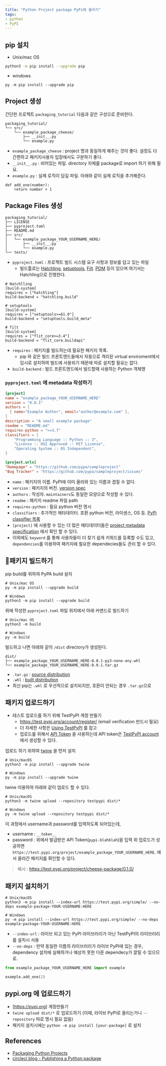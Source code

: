 ```yaml
---
title: "Python Project package PyPi에 올리기"
tags:
- python
- PyPI
---
```


## pip 설치
- Unix/mac OS
```sh
python3 -m pip install --upgrade pip
```
- windows
```
py -m pip install --upgrade pip
```

## Project 생성
간단한 프로젝트 `packaging_tutorial` 다음과 같은 구성으로 준비한다. 
```
packaging_tutorial/ 
└── src/
    └── example_package_cheese/
        ├── __init__.py
        └── example.py
```
- `example_package_cheese` : project 명과 동일하게 해주는 것이 좋다. 설정도 더 간편하고 패키지사용자 입장에서도 구분하기 좋다. 
- `__init__.py` : 비어있는 파일. directory 자체를 package로 import 하기 위해 필요.
- `example.py` : 실제 로직이 담길 파일. 아래와 같이 실제 로직을 추가해준다. 
```pyhon
def add_one(number):
    return number + 1
```

## Package Files 생성

```
packaging_tutorial/
├── LICENSE
├── pyproject.toml
├── README.md
├── src/
│   └── example_package_YOUR_USERNAME_HERE/
│       ├── __init__.py
│       └── example.py
└── tests/
```
- `pyproject.toml` : 프로젝트 빌드 시스템 요구 사항과 정보를 담고 있는 파일 
	- 빌드툴로는 [Hatchling](https://packaging.python.org/en/latest/key_projects/#hatch), [setuptools](https://packaging.python.org/en/latest/key_projects/#setuptools), [Filt](https://packaging.python.org/en/latest/key_projects/#flit). [PDM](https://packaging.python.org/en/latest/key_projects/#pdm) 등이 있으며 여기서는 Hatchling으로 진행한다. 
```
# Hatchlling
[build-system]
requires = ["hatchling"]
build-backend = "hatchling.build"

# setuptools
[build-system]
requires = ["setuptools>=61.0"]
build-backend = "setuptools.build_meta"

# filt
[build-system]
requires = ["flit_core>=3.4"]
build-backend = "flit_core.buildapi"
```
- `requires` : 패키지를 빌드하는데 필요한 패키지 목록. 
	- pip 와 같은 빌드 프론트엔드들에서 자동으로 격리된 virtual enviroment에서 임시로 설치하여 빌드에 사용되기 때문에 따로 설치할 필요는 없다. 
- `build-backend` : 빌드 프론트엔드에서 빌드할때 사용하는 Python 객체명

###  `pyproject.toml` 에 metadata 작성하기 
```toml
[project]
name = "example_package_YOUR_USERNAME_HERE"
version = "0.0.1"
authors = [
  { name="Example Author", email="author@example.com" },
]
description = "A small example package"
readme = "README.md"
requires-python = ">=3.7"
classifiers = [
    "Programming Language :: Python :: 3",
    "License :: OSI Approved :: MIT License",
    "Operating System :: OS Independent",
]

[project.urls]
"Homepage" = "https://github.com/pypa/sampleproject"
"Bug Tracker" = "https://github.com/pypa/sampleproject/issues"
```
- `name` : 패키지의 이름. PyPI에 이미 올라와 있는 이름과 겹칠 수 없다. 
- `version` : 패키지의 버전.  [version spec](https://packaging.python.org/en/latest/specifications/version-specifiers/#version-specifiers)
- `authors` : 작성자. `maintainers`도 동일한 모양으로 작성할 수 있다.
- `readme` :  패키지 readme 파일 path
- `requires-python` : 필요 python 버전 명시
- `classifiers` : 추가적인 메타데이터. 호환 python 버전, 라이센스, OS 등. [PyPi classifier 목록](https://pypi.org/classifiers/)
- `[project]` 에 사용할 수 있는 더 많은 메타데이터들은 [project metadata specification](https://packaging.python.org/en/latest/specifications/declaring-project-metadata/#declaring-project-metadata) 에서 확인 할 수 있다. 
- 이외에도 `keyword` 를 통해 사용자들이 더 찾기 쉽게 키워드를 등록할 수도 있고, `dependencies`를 이용하여 패키지에 필요한 dependecies들도 관리 할 수 있다. 

## 패키지 빌드하기 
pip build를 위하여 PyPA build 설치 
```
# Unix/mac OS
py -m pip install --upgrade build

# Windows
python3 -m pip install --upgrade build
```

위에 작성한 `pyproject.toml` 파일 위치에서 아래 커맨드로 빌드하기 
```
# Unix/mac OS
python3 -m build

# Windows
py -m build
```

빌드하고 나면 아래와 같이 `/dist` directory가 생성된다. 
```
dist/
├── example_package_YOUR_USERNAME_HERE-0.0.1-py3-none-any.whl
└── example_package_YOUR_USERNAME_HERE-0.0.1.tar.gz
```
- `.tar.gz` : [source distribution](https://packaging.python.org/en/latest/glossary/#term-Source-Distribution-or-sdist)
- `.whl` : [built distribution](https://packaging.python.org/en/latest/glossary/#term-Built-Distribution) 
- 최신 pip는 `.whl` 로 우선적으로 설치되지만, 호환이 안되는 경우 `.tar.gz`으로 

## 패키지 업로드하기 
- 테스트 업로드를 하기 위해 TestPyPI 계정 만들기 
	- https://test.pypi.org/account/register/ (email verification 반드시 필요)
	- 더 자세한 사항은 [Using TestPyPI](https://packaging.python.org/en/latest/guides/using-testpypi/) 를 참고
	- 업로드를 위해서 [API Token](https://test.pypi.org/help/#apitoken) 을 사용하는데 API token은  [TestPyPI account](https://test.pypi.org/manage/account/#api-tokens) 에서 생성할 수 있다. 

업로드 하기 위하여 [twine](https://packaging.python.org/en/latest/key_projects/#twine) 을 먼저 설치
```
# Unix/macOS
python3 -m pip install --upgrade twine

# Windows
py -m pip install --upgrade twine
```

twine 이용하여 아래와 같이 업로드 할 수 있다. 
```
# Unix/macOS
python3 -m twine upload --repository testpypi dist/*

# Windows
py -m twine upload --repository testpypi dist/*
```

이 과정에서 username과 password를 입력하도록 되어있는데, 
- username :  `__token__` 
- password : 위에서 발급받은 API Token(`pypi-blahblah`)을 입력 
위 업로드가 성공하면 `https://test.pypi.org/project/example_package_YOUR_USERNAME_HERE`. 에서 올라간 패키지를 확인할 수 있다. 
> 예시 : https://test.pypi.org/project/cheese-package/0.1.0/

## 패키지 설치하기 
```
# Unix/macOS
python3 -m pip install --index-url https://test.pypi.org/simple/ --no-deps example-package-YOUR-USERNAME-HERE

# Windows
py -m pip install --index-url https://test.pypi.org/simple/ --no-deps example-package-YOUR-USERNAME-HERE
```
- `--index-url` :  라이브 되고 있는 PyPI 라이브러리가 아닌 TestPyPI의 라이브러리를 설치시 사용
- `--no-deps` : 만약 동일한 이름의 라이브러리가 라이브 PyPI에 있는 경우, dependency 설치에 실패하거나 예상치 못한 다른 dependecy가 깔릴 수 있으므로. 

```py
from example_package_YOUR_USERNAME_HERE import example

example.add_one(2)
```

## pypi.org 에 업로드하기 

- [https://pypi.org] 계정만들기
- `twine upload dist/*` 로 업로드하기 (이때, 라이브 PyPI로 올리는거니 `--repository` 따로 명시 필요 없음) 
- 패키지 설치시에는 `python -m pip install [your-package]` 로 설치

## References 
- [Packaging Python Projects](https://packaging.python.org/en/latest/tutorials/packaging-projects/)
- [circleci blog - Publishing a Python package](https://circleci.com/blog/publishing-a-python-package/?utm_source=google&utm_medium=sem&utm_campaign=sem-google-dg--japac-en-dsa-tROAS-auth-brand&utm_term=g_-_c__dsa_&utm_content=&gclid=Cj0KCQiA9YugBhCZARIsAACXxeJChlMZzUeuiklpIknQj03iGqmlmwy4dj2MJIZ0xvahOHsyn1TB0wUaApS3EALw_wcB)